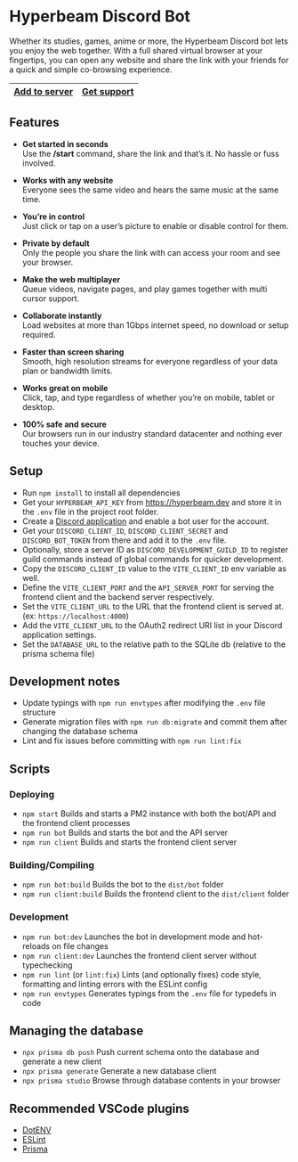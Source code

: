 # Hyperbeam Discord Bot

Whether its studies, games, anime or more, the Hyperbeam Discord bot lets you enjoy the web together. With a full shared virtual browser at your fingertips, you can open any website and share the link with your friends for a quick and simple co-browsing experience.

|[Add to server][InviteLink]|[Get support][Support]|
|---|---|

## Features

- **Get started in seconds** <br> Use the **/start** command, share the link and that’s it. No hassle or fuss involved.

- **Works with any website** <br> Everyone sees the same video and hears the same music at the same time.

- **You’re in control** <br> Just click or tap on a user’s picture to enable or disable control for them.

- **Private by default** <br> Only the people you share the link with can access your room and see your browser.

- **Make the web multiplayer** <br> Queue videos, navigate pages, and play games together with multi cursor support.

- **Collaborate instantly** <br> Load websites at more than 1Gbps internet speed, no download or setup required.

- **Faster than screen sharing** <br> Smooth, high resolution streams for everyone regardless of your data plan or bandwidth limits.

- **Works great on mobile** <br> Click, tap, and type regardless of whether you’re on mobile, tablet or desktop.

- **100% safe and secure** <br> Our browsers run in our industry standard datacenter and nothing ever touches your device.

## Setup

- Run `npm install` to install all dependencies
- Get your `HYPERBEAM_API_KEY` from <https://hyperbeam.dev> and store it in the `.env` file in the project root folder.
- Create a [Discord application](https://discord.com/developers/applications) and enable a bot user for the account.
- Get your `DISCORD_CLIENT_ID`, `DISCORD_CLIENT_SECRET` and `DISCORD_BOT_TOKEN` from there and add it to the `.env` file.
- Optionally, store a server ID as `DISCORD_DEVELOPMENT_GUILD_ID` to register guild commands instead of global commands for quicker development.
- Copy the `DISCORD_CLIENT_ID` value to the `VITE_CLIENT_ID` env variable as well.
- Define the `VITE_CLIENT_PORT` and the `API_SERVER_PORT` for serving the frontend client and the backend server respectively.
- Set the `VITE_CLIENT_URL` to the URL that the frontend client is served at. (ex: `https://localhost:4000`)
- Add the `VITE_CLIENT_URL` to the OAuth2 redirect URI list in your Discord application settings.
- Set the `DATABASE_URL` to the relative path to the SQLite db (relative to the prisma schema file)

## Development notes

- Update typings with `npm run envtypes` after modifying the `.env` file structure
- Generate migration files with `npm run db:migrate` and commit them after changing the database schema
- Lint and fix issues before committing with `npm run lint:fix`

## Scripts

### Deploying

- `npm start`
  Builds and starts a PM2 instance with both the bot/API and the frontend client processes
- `npm run bot`
  Builds and starts the bot and the API server
- `npm run client`
  Builds and starts the frontend client server

### Building/Compiling

- `npm run bot:build`
  Builds the bot to the `dist/bot` folder
- `npm run client:build`
  Builds the frontend client to the `dist/client` folder

### Development

- `npm run bot:dev`
  Launches the bot in development mode and hot-reloads on file changes
- `npm run client:dev`
  Launches the frontend client server without typechecking
- `npm run lint` (or `lint:fix`)
  Lints (and optionally fixes) code style, formatting and linting errors with the ESLint config
- `npm run envtypes`
  Generates typings from the `.env` file for typedefs in code

## Managing the database

- `npx prisma db push`
  Push current schema onto the database and generate a new client
- `npx prisma generate`
  Generate a new database client
- `npx prisma studio`
  Browse through database contents in your browser

## Recommended VSCode plugins

- [DotENV](https://marketplace.visualstudio.com/items?itemName=mikestead.dotenv)
- [ESLint](https://marketplace.visualstudio.com/items?itemName=dbaeumer.vscode-eslint)
- [Prisma](https://marketplace.visualstudio.com/items?itemName=Prisma.prisma)

[InviteLink]:<https://discord.com/api/oauth2/authorize?client_id=983910226489126932&redirect_uri=https%3A%2F%2Fbot.hyperbeam.com%2Fauthorize&response_type=code&scope=identify+email+bot+applications.commands&permissions=277062470720>
[Support]:<https://discord.gg/D78RsGfQjq>
